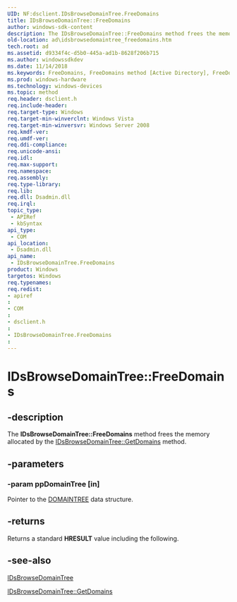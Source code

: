 ```yaml
---
UID: NF:dsclient.IDsBrowseDomainTree.FreeDomains
title: IDsBrowseDomainTree::FreeDomains
author: windows-sdk-content
description: The IDsBrowseDomainTree::FreeDomains method frees the memory allocated by the IDsBrowseDomainTree::GetDomains method.
old-location: ad\idsbrowsedomaintree_freedomains.htm
tech.root: ad
ms.assetid: d9334f4c-d5b0-445a-ad1b-8628f206b715
ms.author: windowssdkdev
ms.date: 11/14/2018
ms.keywords: FreeDomains, FreeDomains method [Active Directory], FreeDomains method [Active Directory],IDsBrowseDomainTree interface, IDsBrowseDomainTree interface [Active Directory],FreeDomains method, IDsBrowseDomainTree.FreeDomains, IDsBrowseDomainTree::FreeDomains, _glines_idsbrowsedomaintree_freedomains, ad.idsbrowsedomaintree__freedomains, ad.idsbrowsedomaintree_freedomains, dsclient/IDsBrowseDomainTree::FreeDomains
ms.prod: windows-hardware
ms.technology: windows-devices
ms.topic: method
req.header: dsclient.h
req.include-header: 
req.target-type: Windows
req.target-min-winverclnt: Windows Vista
req.target-min-winversvr: Windows Server 2008
req.kmdf-ver: 
req.umdf-ver: 
req.ddi-compliance: 
req.unicode-ansi: 
req.idl: 
req.max-support: 
req.namespace: 
req.assembly: 
req.type-library: 
req.lib: 
req.dll: Dsadmin.dll
req.irql: 
topic_type:
 - APIRef
 - kbSyntax
api_type:
 - COM
api_location:
 - Dsadmin.dll
api_name:
 - IDsBrowseDomainTree.FreeDomains
product: Windows
targetos: Windows
req.typenames: 
req.redist: 
- apiref
: 
- COM
: 
- dsclient.h
: 
- IDsBrowseDomainTree.FreeDomains
: 
---
```


# IDsBrowseDomainTree::FreeDomains


## -description


The <b>IDsBrowseDomainTree::FreeDomains</b> method frees the memory allocated by the <a href="https://msdn.microsoft.com/42cd38c2-7470-49b5-9b64-d971f2a915c6">IDsBrowseDomainTree::GetDomains</a> method.


## -parameters




### -param ppDomainTree [in]

Pointer to the 
<a href="https://msdn.microsoft.com/c4b3f81c-0632-407c-834e-8eec6fefde68">DOMAINTREE</a> data structure.


## -returns



Returns a standard <b>HRESULT</b> value including the following.




## -see-also




<a href="https://msdn.microsoft.com/f50caa34-d29e-4ad1-98b0-ef5c1f5550bf">IDsBrowseDomainTree</a>



<a href="https://msdn.microsoft.com/42cd38c2-7470-49b5-9b64-d971f2a915c6">IDsBrowseDomainTree::GetDomains</a>
 

 

